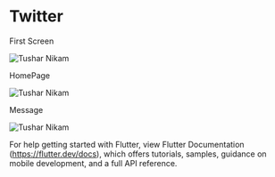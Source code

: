 # Twitter




First Screen

![Tushar Nikam](https://i.ibb.co/ZYRhCN7/First-Screen.jpg)

HomePage

![Tushar Nikam](https://i.ibb.co/xDJtwxC/Story.jpg)


Message

![Tushar Nikam](https://i.ibb.co/zR4k8XP/message.jpg)



For help getting started with Flutter, view Flutter Documentation (https://flutter.dev/docs), which offers tutorials,
samples, guidance on mobile development, and a full API reference.
